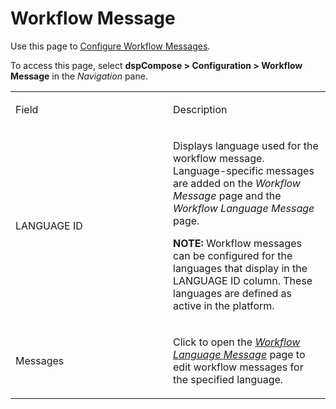 # Workflow Message

<div class="use">

Use this page to [Configure Workflow
Messages](../Config/Configure_Workflow_Messages.htm).

</div>

To access this page, select <span style="font-weight: bold;">dspCompose
\>
</span><span style="background: #ffffff;font-weight: bold;">Configuration
\> Workflow Message</span> in the *Navigation* pane.

<table>
<colgroup>
<col style="width: 50%" />
<col style="width: 50%" />
</colgroup>
<tbody>
<tr class="odd">
<td><p>Field</p></td>
<td><p>Description</p></td>
</tr>
<tr class="even">
<td><p>LANGUAGE ID</p></td>
<td><p>Displays language used for the workflow message. Language-specific messages are added on the <em>Workflow Message</em> page and the <em>Workflow Language Message</em> page.</p>
<p><strong>NOTE:</strong> Workflow messages can be configured for the languages that display in the LANGUAGE ID column. These languages are defined as active in the platform.</p></td>
</tr>
<tr class="odd">
<td><p>Messages</p></td>
<td><p>Click to open the <em><a href="Workflow_Language_Message_H.htm">Workflow Language Message</a></em> page to edit workflow messages for the specified language.</p></td>
</tr>
</tbody>
</table>
